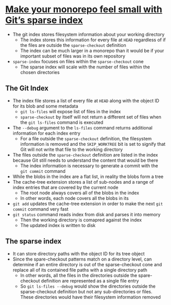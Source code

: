 # [Make your monorepo feel small with Git’s sparse index](https://github.blog/2021-11-10-make-your-monorepo-feel-small-with-gits-sparse-index/)

* The git index stores filesystem information about your working directory
  * The index stores this information for every file at `HEAD` regardless of if the files are outside the `sparse-checkout` definition
  * The index can be much larger in a monorepo than it would be if your important subset of files was in its own repository
* `sparse-index` focuses on files within the `sparse-checkout` cone
  * The sparse index will scale with the number of files within the chosen directories

## The Git Index

* The index file stores a list of every file at `HEAD` along with the object ID for its blob and some metadata
  * `git ls-files` will expose list of files in the index
  * `sparse-checkout` by itself will not return a different set of files when the `git ls-files` command is executed
* The `--debug` argument to the `ls-files` command returns additional information for each index entry
  * For a file outside the `sparse-checkout` definition, the filesystem information is removed and the `SKIP_WORKTREE` bit is set to signify that Git will not write that file to the working directory
* The files outside the `sparse-checkout` definition are listed in the index because Git still needs to understand the content that would be there
  * The index information is necessary to generate a commit with the `git commit` command
* While the blobs in the index are a flat list, in reality the blobs form a tree
* The cache-tree extension stores a list of sub-nodes and a range of index entries that are covered by the current node
  * The root node always covers all of the blobs in the index
  * In other words, each node covers all the blobs in its
* `git add` updates the cache-tree extension in order to make the next `git commit` command very fast
* `git status` command reads index from disk and parses it into memory
  * Then the working directory is comapred against the index
  * The updated index is written to disk


## The sparse index

* It can store directory paths with the object ID for its tree object
* Since the spare-checkout patterns match on a directory level, can determine if an entire directory is out of the sparse-checkout cone and replace all of its contained file paths with a single directory path
  * In other words, all the files in the directories outside the spare-checkout definition are represented as a single file entry
  * So `git ls-files --debug` would show the directories outside the sparse-checkout definition but not any sub-directories or files. These directories would have their filesystem information removed

